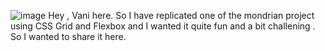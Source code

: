 ![image](https://github.com/user-attachments/assets/e441f6c0-ce7b-423e-a2b1-fbb396663fcc)
Hey , Vani here. So I have replicated one of the mondrian project using CSS Grid and Flexbox and I wanted it quite fun and a bit challening . So I wanted to share it here. 
